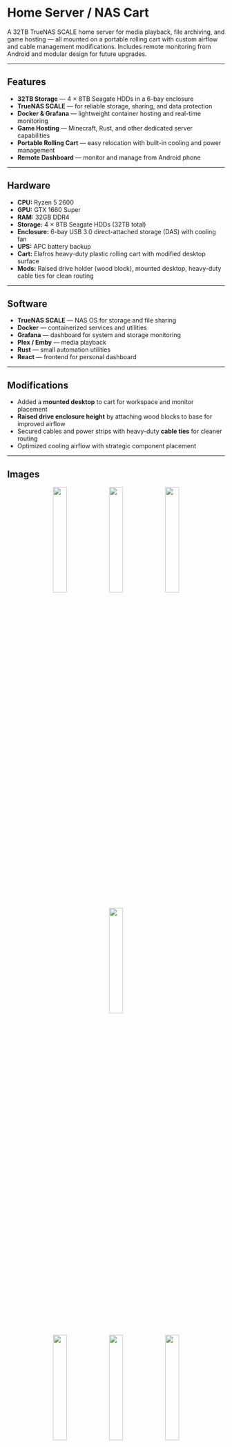 # Home Server / NAS Cart

A 32TB TrueNAS SCALE home server for media playback, file archiving, and game hosting — all mounted on a portable rolling cart with custom airflow and cable management modifications. Includes remote monitoring from Android and modular design for future upgrades.

---

## Features
- **32TB Storage** — 4 × 8TB Seagate HDDs in a 6-bay enclosure
- **TrueNAS SCALE** — for reliable storage, sharing, and data protection
- **Docker & Grafana** — lightweight container hosting and real-time monitoring
- **Game Hosting** — Minecraft, Rust, and other dedicated server capabilities
- **Portable Rolling Cart** — easy relocation with built-in cooling and power management
- **Remote Dashboard** — monitor and manage from Android phone

---

## Hardware
- **CPU:** Ryzen 5 2600  
- **GPU:** GTX 1660 Super  
- **RAM:** 32GB DDR4  
- **Storage:** 4 × 8TB Seagate HDDs (32TB total)  
- **Enclosure:** 6-bay USB 3.0 direct-attached storage (DAS) with cooling fan  
- **UPS:** APC battery backup  
- **Cart:** Elafros heavy-duty plastic rolling cart with modified desktop surface  
- **Mods:** Raised drive holder (wood block), mounted desktop, heavy-duty cable ties for clean routing

---

## Software
- **TrueNAS SCALE** — NAS OS for storage and file sharing
- **Docker** — containerized services and utilities
- **Grafana** — dashboard for system and storage monitoring
- **Plex / Emby** — media playback
- **Rust** — small automation utilities
- **React** — frontend for personal dashboard

---

## Modifications
- Added a **mounted desktop** to cart for workspace and monitor placement
- **Raised drive enclosure height** by attaching wood blocks to base for improved airflow
- Secured cables and power strips with heavy-duty **cable ties** for cleaner routing
- Optimized cooling airflow with strategic component placement

---

## Images

<p align="center">
  <img src="https://github.com/user-attachments/assets/1032be6e-f000-4d00-b269-3444412fb2b2" width="25%" />
  <img src="https://github.com/user-attachments/assets/1032be6e-f000-4d00-b269-3444412fb2b2" width="25%" />
  <img src="https://github.com/user-attachments/assets/5eadf46e-f2ba-4b77-94d6-3fb066d87902" width="25%" />
  <img src="https://github.com/user-attachments/assets/b6091925-a290-450c-bbf5-9d1ebd95ce44" width="25%" />
</p>

<p align="center">
  <img src="https://github.com/user-attachments/assets/c7ff7e24-da37-44fe-8aad-4b4de6c0193a" width="25%" />
  <img src="https://github.com/user-attachments/assets/02ed2826-8721-4b02-8cf8-830d8e8e128b" width="25%" />
  <img src="https://github.com/user-attachments/assets/447e7e8d-d5ab-4ee8-bcaf-6f02e8a9a131" width="25%" />
  <img src="https://github.com/user-attachments/assets/97a3c2c8-f047-4171-9b95-e65341021817" width="25%" />
</p>


---

## Future Improvements
- Automated cloud backup integration
- Add UPS monitoring and alerting
- Install dedicated server manager for easier game hosting

---

## License
MIT License – feel free to use, adapt, or build upon this setup.
